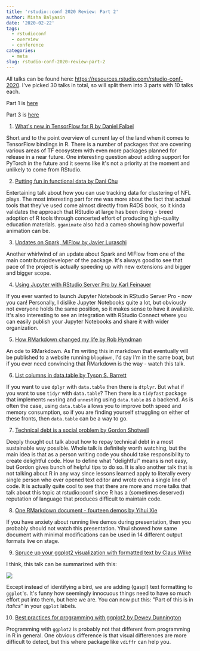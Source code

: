 ```yaml
---
title: 'rstudio::conf 2020 Review: Part 2'
author: Misha Balyasin
date: '2020-02-22'
tags:
  - rstudioconf
  - overview
  - conference
categories:
  - meta
slug: rstudio-conf-2020-review-part-2
---
```


All talks can be found here: https://resources.rstudio.com/rstudio-conf-2020. I've picked 30 talks in total, so will split them into 3 parts with 10 talks each.

Part 1 is [here](https://www.mishabalyasin.com/2020/02/16/rstudio-conf-2020-review-part-1/)

Part 3 is [here]()

1. [What's new in TensorFlow for R by Daniel Falbel](https://resources.rstudio.com/rstudio-conf-2020/whats-new-in-tensorflow-for-r-daniel-falbel)

Short and to the point overview of current lay of the land when it comes to TensorFlow bindings in R. There is a number of packages that are covering various areas of TF ecosystem with even more packages planned for release in a near future. One interesting question about adding support for PyTorch in the future and it seems like it's not a priority at the moment and unlikely to come from RStudio.

2. [Putting fun in functional data by Dani Chu](https://resources.rstudio.com/rstudio-conf-2020/putting-the-fun-in-functional-data-a-tidy-pipeline-to-identify-routes-in-nfl-tracking-data-dani-chu)

Entertaining talk about how you can use tracking data for clustering of NFL plays. The most interesting part for me was more about the fact that actual tools that they've used come almost directly from R4DS book, so it kinda validates the approach that RStudio at large has been doing - breed adoption of R tools through concerted effort of producing high-quality education materials. `gganimate` also had a cameo showing how powerful animation can be.

3. [Updates on Spark, MlFlow by Javier Luraschi](https://resources.rstudio.com/rstudio-conf-2020/updates-on-spark-mlflow-and-the-broader-ml-ecosystem-javier-luraschi)

Another whirlwind of an update about Spark and MlFlow from one of the main contributor/developer of the package. It's always good to see that pace of the project is actually speeding up with new extensions and bigger and bigger scope. 

4. [Using Jupyter with RStudio Server Pro by Karl Feinauer](https://resources.rstudio.com/rstudio-conf-2020/using-jupyter-with-rstudio-server-pro-karl-feinauer)

If you ever wanted to launch Jupyter Notebook in RStudio Server Pro - now you can! Personally, I dislike Jupyter Notebooks quite a lot, but obviously not everyone holds the same position, so it makes sense to have it available. It's also interesting to see an integration with RStudio Connect where you can easily publish your Jupyter Notebooks and share it with wider organization.

5. [How RMarkdown changed my life by Rob Hyndman](https://resources.rstudio.com/rstudio-conf-2020/how-rmarkdown-changed-my-life-rob-hyndman)

An ode to RMarkdown. As I'm writing this in markdown that eventually will be published to a website running `blogdown`, I'd say I'm in the same boat, but if you ever need convincing that RMarkdown is the way - watch this talk.

6. [List columns in data.table by Tyson S. Barrett](https://resources.rstudio.com/rstudio-conf-2020/list-columns-in-data-table-tyson-s-barrett)

If you want to use `dplyr` with `data.table` then there is `dtplyr`. But what if you want to use `tidyr` with `data.table`? Then there is a `tidyfast` package that implements `nest`ing and `unnest`ing using `data.table` as a backend. As is often the case, using `data.table` allows you to improve both speed and memory consumption, so if you are finding yourself struggling on either of these fronts, then `data.table` can be a way to go.

7. [Technical debt is a social problem by Gordon Shotwell](https://resources.rstudio.com/rstudio-conf-2020/technical-debt-is-a-social-problem-gordon-shotwell-2)

Deeply thought out talk about how to repay technical debt in a most sustainable way possible. Whole talk is definitely worth watching, but the main idea is that as a person writing code you should take responsibility to create delightful code. How to define what "delightful" means is not easy, but Gordon gives bunch of helpful tips to do so. It is also another talk that is not talking about R in any way since lessons learned apply to literally every single person who ever opened text editor and wrote even a single line of code. It is actually quite cool to see that there are more and more talks that talk about this topic at rstudio::conf since R has a (sometimes deserved) reputation of language that produces difficult to maintain code. 

8. [One RMarkdown document - fourteen demos by Yihui Xie](https://resources.rstudio.com/rstudio-conf-2020/one-r-markdown-document-fourteen-demosyihui-xie)

If you have anxiety about running live demos during presentation, then you probably should not watch this presentation. Yihui showed how same document with minimal modifications can be used in 14 different output formats live on stage.

9. [Spruce up your ggplot2 visualization with formatted text by Claus Wilke](https://resources.rstudio.com/rstudio-conf-2020/spruce-up-your-ggplot2-visualizations-with-formatted-text-claus-wilke)

I think, this talk can be summarized with this:

![](https://imgs.xkcd.com/comics/tasks.png)

Except instead of identifying a bird, we are adding (gasp!) text formatting to `ggplot`'s. It's funny how seemingly innocuous things need to have so much effort put into them, but here we are. You can now put this: "Part of this is in *italics*" in your `ggplot` labels.

10. [Best practices for programming with ggplot2 by Dewey Dunnington](https://resources.rstudio.com/rstudio-conf-2020/best-practices-for-programming-with-ggplot2-dewey-dunnington)

Programming with `ggplot2` is probably not that different from programming in R in general. One obvious difference is that visual differences are more difficult to detect, but this where package like `vdiffr` can help you.
